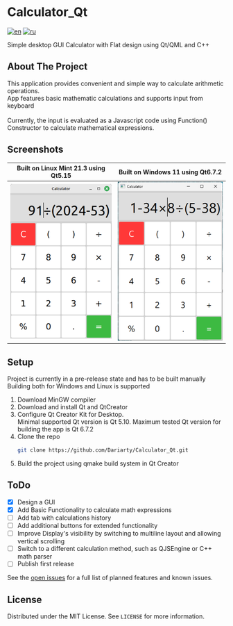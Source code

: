 # Calculator_Qt

[![en](https://img.shields.io/badge/lang-en-blue.svg)](https://github.com/Dariarty/Calculator_Qt/blob/main/README.md)
[![ru](https://img.shields.io/badge/lang-ru-red.svg)](https://github.com/Dariarty/Calculator_Qt/blob/main/README.ru.md)

Simple desktop GUI Calculator with Flat design using Qt/QML and C++

## About The Project

This application provides convenient and simple way to calculate arithmetic operations. </br>
App features basic mathematic calculations and supports input from keyboard  </br>
</br>
Currently, the input is evaluated as a Javascript code using Function() Constructor to calculate mathematical expressions. </br>

## Screenshots

| Built on Linux Mint 21.3 using Qt5.15 | Built on Windows 11 using Qt6.7.2 |
| --- | --- |
![alt text](assets/screenshot_linuxmint.png) | ![alt text](assets/screenshot_windows11.png)

## Setup
Project is currently in a pre-release state and has to be built manually</br>
Building both for Windows and Linux is supported
1.  Download MinGW compiler</br>
2.  Download and install Qt and QtCreator</br>
3.  Configure Qt Creator Kit for Desktop. </br>
    Minimal supported Qt version is Qt 5.10. Maximum tested Qt version for building the app is Qt 6.7.2 </br>
4.  Clone the repo
     ```sh
     git clone https://github.com/Dariarty/Calculator_Qt.git
     ```
5.  Build the project using qmake build system in Qt Creator</br>

## ToDo

- [x] Design a GUI
- [x] Add Basic Functionality to calculate math expressions
- [ ] Add tab with calculations history
- [ ] Add additional buttons for extended functionality
- [ ] Improve Display's visibility by switching to multiline layout and allowing vertical scrolling
- [ ] Switch to a different calculation method, such as QJSEngine or C++ math parser
- [ ] Publish first release

See the [open issues](https://github.com/Dariarty/Calculator_Qt/issues) for a full list of planned features and known issues.

## License

Distributed under the MIT License. See `LICENSE` for more information.
